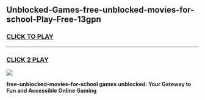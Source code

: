
## Unblocked-Games-free-unblocked-movies-for-school-Play-Free-13gpn
<h3>
<a href="https://premium76.site?title=free-unblocked-movies-for-school&ref=19M">CLICK TO PLAY</a></h3>
<hr>

<h3>
<a href="https://premium76.site?title=free-unblocked-movies-for-school&ref=19M">CLICK 2 PLAY</a>
  
</h3>

<a href="https://premium76.site?title=free-unblocked-movies-for-school&ref=19M"><img src="https://clearcache.store/games.png"></a>


**free-unblocked-movies-for-school games unblocked: Your Gateway to Fun and Accessible Online Gaming**
